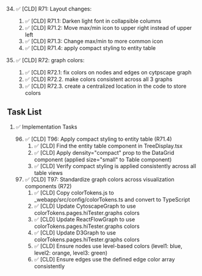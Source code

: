 34. ✅ [CLD] R71: Layout changes:

    1. ✅ [CLD] R71.1: Darken light font in collapsible columns
    2. ✅ [CLD] R71.2: Move max/min icon to upper right instead of upper left
    3. ✅ [CLD] R71.3: Change max/min to more common icon
    4. ✅ [CLD] R71.4: apply compact styling to entity table

35. ✅ [CLD] R72: graph colors:
    1. ✅ [CLD] R72.1: fix colors on nodes and edges on cytpscape graph
    2. ✅ [CLD] R72.2. make colors consistent across all 3 graphs
    3. ✅ [CLD] R72.3. create a centralized location in the code to store colors

## Task List

1.  ✅ Implementation Tasks

    96. ✅ [CLD] T96: Apply compact styling to entity table (R71.4)
        1. ✅ [CLD] Find the entity table component in TreeDisplay.tsx
        2. ✅ [CLD] Apply density="compact" prop to the DataGrid component (applied size="small" to Table component)
        3. ✅ [CLD] Verify compact styling is applied consistently across all table views
    97. ✅ [CLD] T97: Standardize graph colors across visualization components (R72)
        1. ✅ [CLD] Copy colorTokens.js to \_webapp/src/config/colorTokens.ts and convert to TypeScript
        2. ✅ [CLD] Update CytoscapeGraph to use colorTokens.pages.hiTester.graphs colors
        3. ✅ [CLD] Update ReactFlowGraph to use colorTokens.pages.hiTester.graphs colors
        4. ✅ [CLD] Update D3Graph to use colorTokens.pages.hiTester.graphs colors
        5. ✅ [CLD] Ensure nodes use level-based colors (level1: blue, level2: orange, level3: green)
        6. ✅ [CLD] Ensure edges use the defined edge color array consistently
